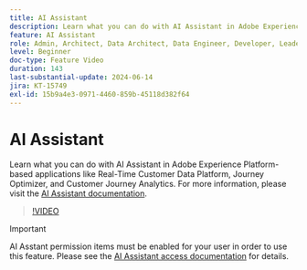 ```yaml
---
title: AI Assistant
description: Learn what you can do with AI Assistant in Adobe Experience Platform-based applications like Real-Time Customer Data Platform, Journey Optimizer, and Customer Journey Analytics.
feature: AI Assistant
role: Admin, Architect, Data Architect, Data Engineer, Developer, Leader, User
level: Beginner
doc-type: Feature Video
duration: 143
last-substantial-update: 2024-06-14
jira: KT-15749
exl-id: 15b9a4e3-0971-4460-859b-45118d382f64
---
```

# AI Assistant

Learn what you can do with AI Assistant in Adobe Experience Platform-based applications like Real-Time Customer Data Platform, Journey Optimizer, and Customer Journey Analytics. For more information, please visit the [AI Assistant documentation](https://experienceleague.adobe.com/en/docs/experience-platform/ai-assistant/home).

>[!VIDEO](https://video.tv.adobe.com/v/3429845/?learn=on)

>[!IMPORTANT]
>
> AI Asstant permission items must be enabled for your user in order to use this feature. Please see the [AI Assistant access documentation](https://experienceleague.adobe.com/en/docs/experience-platform/ai-assistant/access) for details.

